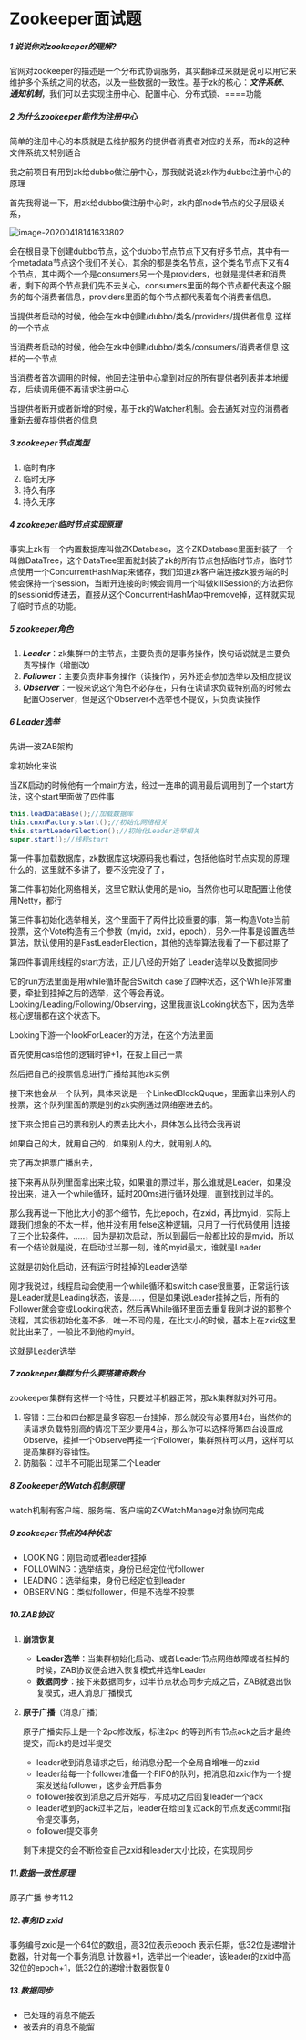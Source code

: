 # Zookeeper面试题

##### 1 说说你对zookeeper的理解?

官网对zookeeper的描述是一个分布式协调服务，其实翻译过来就是说可以用它来维护多个系统之间的状态，以及一些数据的一致性。基于zk的核心：***文件系统***、***通知机制***，我们可以去实现注册中心、配置中心、分布式锁、====功能

##### 2 为什么zookeeper能作为注册中心

简单的注册中心的本质就是去维护服务的提供者消费者对应的关系，而zk的这种文件系统又特别适合

我之前项目有用到zk给dubbo做注册中心，那我就说说zk作为dubbo注册中心的原理

首先我得说一下，用zk给dubbo做注册中心时，zk内部node节点的父子层级关系，

![image-20200418141633802](https://img-blog.csdnimg.cn/20200420154523572.png?x-oss-process=image/watermark,type_ZmFuZ3poZW5naGVpdGk,shadow_10,text_aHR0cHM6Ly9ibG9nLmNzZG4ubmV0L3dlaXhpbl80MzAxMjkzNw==,size_16,color_FFFFFF,t_70#pic_center)

会在根目录下创建dubbo节点，这个dubbo节点节点下又有好多节点，其中有一个metadata节点这个我们不关心，其余的都是类名节点，这个类名节点下又有4个节点，其中两个一个是consumers另一个是providers，也就是提供者和消费者，剩下的两个节点我们先不去关心，consumers里面的每个节点都代表这个服务的每个消费者信息，providers里面的每个节点都代表着每个消费者信息。

当提供者启动的时候，他会在zk中创建/dubbo/类名/providers/提供者信息 这样的一个节点

当消费者启动的时候，他会在zk中创建/dubbo/类名/consumers/消费者信息 这样的一个节点

当消费者首次调用的时候，他回去注册中心拿到对应的所有提供者列表并本地缓存，后续调用便不再请求注册中心

当提供者断开或者新增的时候，基于zk的Watcher机制。会去通知对应的消费者重新去缓存提供者的信息

##### 3 zookeeper节点类型

1. 临时有序
2. 临时无序
3. 持久有序
4. 持久无序

##### 4 zookeeper临时节点实现原理

事实上zk有一个内置数据库叫做ZKDatabase，这个ZKDatabase里面封装了一个叫做DataTree，这个DataTree里面就封装了zk的所有节点包括临时节点，临时节点使用一个ConcurrentHashMap来储存，我们知道zk客户端连接zk服务端的时候会保持一个session，当断开连接的时候会调用一个叫做killSession的方法把你的sessionid传进去，直接从这个ConcurrentHashMap中remove掉，这样就实现了临时节点的功能。

##### 5 zookeeper角色

1. ***Leader***：zk集群中的主节点，主要负责的是事务操作，换句话说就是主要负责写操作（增删改）
2. ***Follower***：主要负责非事务操作（读操作），另外还会参加选举以及相应提议
3. ***Observer***：一般来说这个角色不必存在，只有在读请求负载特别高的时候去配置Observer，但是这个Observer不选举也不提议，只负责读操作

##### 6 Leader选举

先讲一波ZAB架构

拿初始化来说

当ZK启动的时候他有一个main方法，经过一连串的调用最后调用到了一个start方法，这个start里面做了四件事

```java
this.loadDataBase();//加载数据库
this.cnxnFactory.start();//初始化网络相关
this.startLeaderElection();//初始化Leader选举相关
super.start();//线程start
```

第一件事加载数据库，zk数据库这块源码我也看过，包括他临时节点实现的原理什么的，这里就不多讲了，要不没完没了了，

第二件事初始化网络相关，这里它默认使用的是nio，当然你也可以取配置让他使用Netty，都行

第三件事初始化选举相关，这个里面干了两件比较重要的事，第一构造Vote当前投票，这个Vote构造有三个参数（myid，zxid，epoch），另外一件事是设置选举算法，默认使用的是FastLeaderElection，其他的选举算法我看了一下都过期了

第四件事调用线程的start方法，正儿八经的开始了 Leader选举以及数据同步

它的run方法里面是用while循环配合Switch case了四种状态，这个While非常重要，牵扯到挂掉之后的选举，这个等会再说。Looking/Leading/Following/Observing，这里我直说Looking状态下，因为选举核心逻辑都在这个状态下。

Looking下游一个lookForLeader的方法，在这个方法里面

首先使用cas给他的逻辑时钟+1，在投上自己一票

然后把自己的投票信息进行广播给其他zk实例

接下来他会从一个队列，具体来说是一个LinkedBlockQuque，里面拿出来别人的投票，这个队列里面的票是别的zk实例通过网络塞进去的。

接下来会把自己的票和别人的票去比大小，具体怎么比待会我再说

如果自己的大，就用自己的，如果别人的大，就用别人的。

完了再次把票广播出去，

接下来再从队列里面拿出来比较，如果谁的票过半，那么谁就是Leader，如果没投出来，进入一个while循环，延时200ms进行循环处理，直到找到过半的。

那么我再说一下他比大小的那个细节，先比epoch，在zxid，再比myid，实际上跟我们想象的不太一样，他并没有用ifelse这种逻辑，只用了一行代码使用||连接了三个比较条件，.....，因为是初次启动，所以到最后一般都比较的是myid，所以有一个结论就是说，在启动过半那一刻，谁的myid最大，谁就是Leader

这就是初始化启动，还有运行时挂掉的Leader选举

刚才我说过，线程启动会使用一个while循环和switch case很重要，正常运行该是Leader就是Leading状态，该是.....，但是如果说Leader挂掉之后，所有的Follower就会变成Looking状态，然后再While循环里面去重复我刚才说的那整个流程，其实很初始化差不多，唯一不同的是，在比大小的时候，基本上在zxid这里就比出来了，一般比不到他的myid。

这就是Leader选举

##### 7 zookeeper集群为什么要搭建奇数台

zookeeper集群有这样一个特性，只要过半机器正常，那zk集群就对外可用。

1. 容错：三台和四台都是最多容忍一台挂掉，那么就没有必要用4台，当然你的读请求负载特别高的情况下至少要用4台，那么你可以选择将第四台设置成Observe，挂掉一个Observe再挂一个Follower，集群照样可以用，这样可以提高集群的容错性。
2. 防脑裂：过半不可能出现第二个Leader

##### 8 Zookeeper的Watch机制原理

watch机制有客户端、服务端、客户端的ZKWatchManage对象协同完成

##### 9 zookeeper节点的4种状态

- LOOKING：刚启动或者leader挂掉
- FOLLOWING：选举结束，身份已经定位代follower
- LEADING：选举结束，身份已经定位到leader
-  OBSERVING：类似follower，但是不选举不投票

##### 10.ZAB协议 

1. **崩溃恢复**

   - **Leader选举**：当集群初始化启动、或者Leader节点网络故障或者挂掉的时候，ZAB协议便会进入恢复模式并选举Leader
   - **数据同步**：接下来数据同步，过半节点状态同步完成之后，ZAB就退出恢复模式，进入消息广播模式

2. **原子广播**（消息广播）

   原子广播实际上是一个2pc修改版，标注2pc 的等到所有节点ack之后才最终提交，而zk的是过半提交

   - leader收到消息请求之后，给消息分配一个全局自增唯一的zxid
   - leader给每一个follower准备一个FIFO的队列，把消息和zxid作为一个提案发送给follower，这步会开启事务
   - follower接收到消息之后开始写，写成功之后回复leader一个ack
   - leader收到的ack过半之后，leader在给回复过ack的节点发送commit指令提交事务，
   - follower提交事务

   剩下未提交的会不断检查自己zxid和leader大小比较，在实现同步

##### 11.数据一致性原理

原子广播 参考11.2

##### 12.事务ID zxid

事务编号zxid是一个64位的数组，高32位表示epoch 表示任期，低32位是递增计数器，针对每一个事务消息 计数器+1，选举出一个leader，该leader的zxid中高32位的epoch+1，低32位的递增计数器恢复0

##### 13.数据同步

- 已处理的消息不能丢
- 被丢弃的消息不能留


